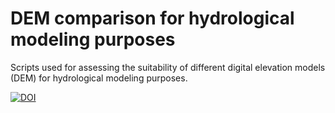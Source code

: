 # DEM comparison for hydrological modeling purposes

Scripts used for assessing the suitability of different digital elevation models (DEM) for hydrological modeling purposes.

[![DOI](https://zenodo.org/badge/542050434.svg)](https://zenodo.org/badge/latestdoi/542050434)
